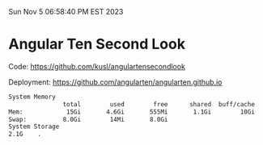 Sun Nov  5 06:58:40 PM EST 2023

# Angular Ten Second Look

Code: https://github.com/kusl/angulartensecondlook

Deployment: https://github.com/angularten/angularten.github.io

```bash
System Memory
               total        used        free      shared  buff/cache   available
Mem:            15Gi       4.6Gi       555Mi       1.1Gi        10Gi       9.2Gi
Swap:          8.0Gi        14Mi       8.0Gi
System Storage
2.1G	.
